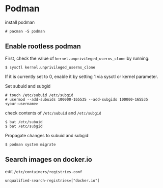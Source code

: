 # Podman

install podman

```shell
# pacman -S podman
```

## Enable rootless podman

First, check the value of `kernel.unprivileged_userns_clone` by running: 

```shell
$ sysctl kernel.unprivileged_userns_clone
```

If it is currently set to 0, enable it by setting 1 via sysctl or kernel parameter. 

Set subuid and subgid

```shell
# touch /etc/subuid /etc/subgid
# usermod --add-subuids 100000-165535 --add-subgids 100000-165535 <your-username>
```

check contents of `/etc/subuid` and `/etc/subgid`

```shell
$ bat /etc/subuid
$ bat /etc/subgid
```

Propagate changes to subuid and subgid

```shell
$ podman system migrate
```

## Search images on docker.io

edit `/etc/containers/registries.conf`

```
unqualified-search-registries=["docker.io"]
```
